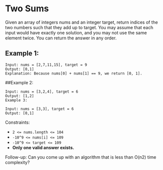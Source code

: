 # Two Sums

Given an array of integers nums and an integer target, return indices of the two numbers such that they add up to target.
You may assume that each input would have exactly one solution, and you may not use the same element twice.
You can return the answer in any order.

## Example 1:

```
Input: nums = [2,7,11,15], target = 9
Output: [0,1]
Explanation: Because nums[0] + nums[1] == 9, we return [0, 1].
```

##Example 2:

```
Input: nums = [3,2,4], target = 6
Output: [1,2]
Example 3:

Input: nums = [3,3], target = 6
Output: [0,1]
```

Constraints:

- `2 <= nums.length <= 104`
- `-10^9 <= nums[i] <= 109`
- `-10^9 <= target <= 109`
- **Only one valid answer exists.**
 

Follow-up: Can you come up with an algorithm that is less than O(n2) time complexity?
